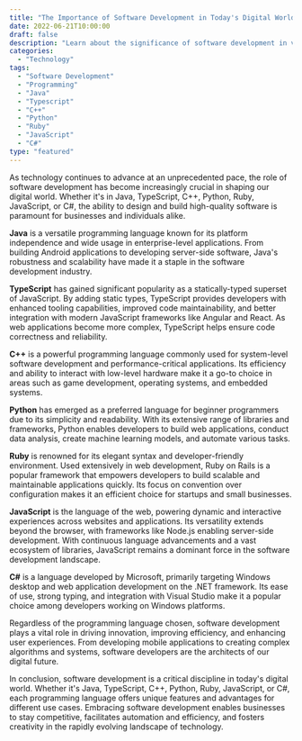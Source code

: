 ```yaml
--- 
title: "The Importance of Software Development in Today's Digital World" 
date: 2022-06-21T10:00:00 
draft: false 
description: "Learn about the significance of software development in various programming languages and its impact on the digital landscape." 
categories: 
  - "Technology" 
tags: 
  - "Software Development" 
  - "Programming" 
  - "Java" 
  - "Typescript" 
  - "C++" 
  - "Python" 
  - "Ruby" 
  - "JavaScript" 
  - "C#" 
type: "featured" 
--- 
```


As technology continues to advance at an unprecedented pace, the role of software development has become increasingly crucial in shaping our digital world. Whether it's in Java, TypeScript, C++, Python, Ruby, JavaScript, or C#, the ability to design and build high-quality software is paramount for businesses and individuals alike.

**Java** is a versatile programming language known for its platform independence and wide usage in enterprise-level applications. From building Android applications to developing server-side software, Java's robustness and scalability have made it a staple in the software development industry.

**TypeScript** has gained significant popularity as a statically-typed superset of JavaScript. By adding static types, TypeScript provides developers with enhanced tooling capabilities, improved code maintainability, and better integration with modern JavaScript frameworks like Angular and React. As web applications become more complex, TypeScript helps ensure code correctness and reliability.

**C++** is a powerful programming language commonly used for system-level software development and performance-critical applications. Its efficiency and ability to interact with low-level hardware make it a go-to choice in areas such as game development, operating systems, and embedded systems.

**Python** has emerged as a preferred language for beginner programmers due to its simplicity and readability. With its extensive range of libraries and frameworks, Python enables developers to build web applications, conduct data analysis, create machine learning models, and automate various tasks.

**Ruby** is renowned for its elegant syntax and developer-friendly environment. Used extensively in web development, Ruby on Rails is a popular framework that empowers developers to build scalable and maintainable applications quickly. Its focus on convention over configuration makes it an efficient choice for startups and small businesses.

**JavaScript** is the language of the web, powering dynamic and interactive experiences across websites and applications. Its versatility extends beyond the browser, with frameworks like Node.js enabling server-side development. With continuous language advancements and a vast ecosystem of libraries, JavaScript remains a dominant force in the software development landscape.

**C#** is a language developed by Microsoft, primarily targeting Windows desktop and web application development on the .NET framework. Its ease of use, strong typing, and integration with Visual Studio make it a popular choice among developers working on Windows platforms.

Regardless of the programming language chosen, software development plays a vital role in driving innovation, improving efficiency, and enhancing user experiences. From developing mobile applications to creating complex algorithms and systems, software developers are the architects of our digital future.

In conclusion, software development is a critical discipline in today's digital world. Whether it's Java, TypeScript, C++, Python, Ruby, JavaScript, or C#, each programming language offers unique features and advantages for different use cases. Embracing software development enables businesses to stay competitive, facilitates automation and efficiency, and fosters creativity in the rapidly evolving landscape of technology.
